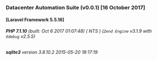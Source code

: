 ### Datacenter Automation Suite (v0.0.1) [16 October 2017]

#### [Laravel Framework 5.5.16]
###### **PHP 7.1.10** (built: Oct 6 2017 01:07:48) ( NTS ) (_`Zend Engine`_ v3.1.9 with _`Xdebug`_ v2.5.5)
###### **sqlite3** version 3.8.10.2 2015-05-20 18:17:19 
